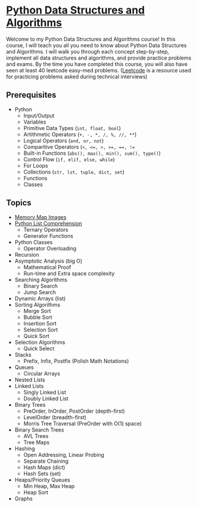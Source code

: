 # [Python Data Structures and Algorithms](https://www.youtube.com/playlist?list=PLnKe36F30Y4bcRomKi02sP9NR27KnBqCK)

Welcome to my Python Data Structures and Algorithms course! In this course, I will teach you all you need to know about Python Data Structures and Algorithms. I will walk you through each concept step-by-step, implement all data structures and algorithms, and provide practice problems and exams. By the time you have completed this course, you will also have seen at least 40 leetcode easy-med problems. ([Leetcode](https://leetcode.com/) is a resource used for practicing problems asked during technical interviews)

## Prerequisites
* Python
  * Input/Output
  * Variables
  * Primitive Data Types (```int, float, bool```)
  * Artithmetic Operators (```+, -, *, /, %, //, **```)
  * Logical Operators (```and, or, not```)
  * Comparitive Operators (```<, <=, >, >=, ==, !=```
  * Built-in Functions (```abs(), max(), min(), sum(), type()```)
  * Control Flow (```if, elif, else, while```)
  * For Loops
  * Collections (```str, lst, tuple, dict, set```)
  * Functions
  * Classes 

## Topics
* [Memory Map Images](https://github.com/ImKennyYip/Data-Structures-Algorithms/tree/main/Memory%20Maps)
* [Python List Comprehension](https://github.com/ImKennyYip/Data-Structures-Algorithms/tree/main/List%20Comprehension)
    * Ternary Operators
    * Generator Functions
* Python Classes
    * Operator Overloading
* Recursion
* Asymptotic Analysis (big O)
    * Mathematical Proof
    * Run-time and Extra space complexity
* Searching Algorithms
    * Binary Search
    * Jump Search
* Dynamic Arrays (list)
* Sorting Algorithms
    * Merge Sort
    * Bubble Sort
    * Insertion Sort
    * Selection Sort
    * Quick Sort
* Selection Algorithms
    * Quick Select
* Stacks
    * Prefix, Infix, Postfix (Polish Math Notations)
* Queues
    * Circular Arrays
* Nested Lists
* Linked Lists
    * Singly Linked List
    * Doubly Linked List
* Binary Trees
    * PreOrder, InOrder, PostOrder (depth-first)
    * LevelOrder (breadth-first)
    * Morris Tree Traversal (PreOrder with O(1) space)
* Binary Search Trees
    * AVL Trees
    * Tree Maps
* Hashing
    * Open Addressing, Linear Probing
    * Separate Chaining
    * Hash Maps (dict)
    * Hash Sets (set)
* Heaps/Priority Queues
    * Min Heap, Max Heap
    * Heap Sort
* Graphs

